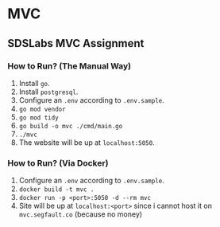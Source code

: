 # MVC
## SDSLabs MVC Assignment

### How to Run? (The Manual Way)
1. Install `go`.
2. Install `postgresql`.
3. Configure an `.env` according to `.env.sample`.
4. `go mod vendor`
5. `go mod tidy`
6. `go build -o mvc ./cmd/main.go`
7. `./mvc`
8. The website will be up at `localhost:5050`.

### How to Run? (Via Docker)
1. Configure an `.env` according to `.env.sample`.
2. `docker build -t mvc .`
3. `docker run -p <port>:5050 -d --rm mvc`
4. Site will be up at `localhost:<port>` since i cannot host it on `mvc.segfault.co` (because no money)